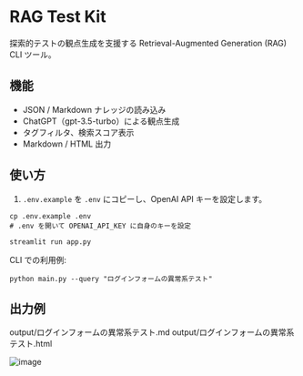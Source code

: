 # RAG Test Kit

探索的テストの観点生成を支援する Retrieval-Augmented Generation (RAG) CLI ツール。

## 機能

- JSON / Markdown ナレッジの読み込み
- ChatGPT（gpt-3.5-turbo）による観点生成
- タグフィルタ、検索スコア表示
- Markdown / HTML 出力


## 使い方
1. `.env.example` を `.env` にコピーし、OpenAI API キーを設定します。
```
cp .env.example .env
# .env を開いて OPENAI_API_KEY に自身のキーを設定
```

```
streamlit run app.py
```

CLI での利用例:
```
python main.py --query "ログインフォームの異常系テスト"
```

## 出力例
output/ログインフォームの異常系テスト.md
output/ログインフォームの異常系テスト.html

![image](https://github.com/user-attachments/assets/36321869-b118-4af3-9a6c-ec9e75108144)
